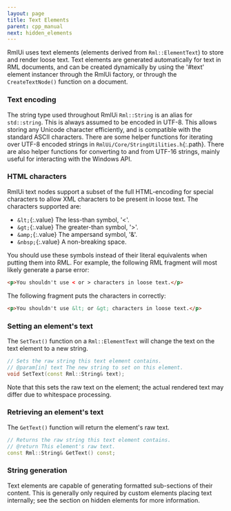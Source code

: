```yaml
---
layout: page
title: Text Elements
parent: cpp_manual
next: hidden_elements
---
```


RmlUi uses text elements (elements derived from `Rml::ElementText`) to store and render loose text. Text elements are generated automatically for text in RML documents, and can be created dynamically by using the '#text' element instancer through the RmlUi factory, or through the `CreateTextNode()` function on a document.

### Text encoding

The string type used throughout RmlUi `Rml::String` is an alias for `std::string`. This is always assumed to be encoded in UTF-8. This allows storing any Unicode character efficiently, and is compatible with the standard ASCII characters. There are some helper functions for iterating over UTF-8 encoded strings in `RmlUi/Core/StringUtilities.h`{:.path}. There are also helper functions for converting to and from UTF-16 strings, mainly useful for interacting with the Windows API.

### HTML characters

RmlUi text nodes support a subset of the full HTML-encoding for special characters to allow XML characters to be present in loose text. The characters supported are:

* `&lt;`{:.value} The less-than symbol, '<'.
* `&gt;`{:.value} The greater-than symbol, '>'.
* `&amp;`{:.value} The ampersand symbol, '&'.
* `&nbsp;`{:.value} A non-breaking space. 

You should use these symbols instead of their literal equivalents when putting them into RML. For example, the following RML fragment will most likely generate a parse error:

```html
<p>You shouldn't use < or > characters in loose text.</p>
```

The following fragment puts the characters in correctly:

```html
<p>You shouldn't use &lt; or &gt; characters in loose text.</p>
```

### Setting an element's text

The `SetText()` function on a `Rml::ElementText` will change the text on the text element to a new string.

```cpp
// Sets the raw string this text element contains.
// @param[in] text The new string to set on this element.
void SetText(const Rml::String& text);
```

Note that this sets the raw text on the element; the actual rendered text may differ due to whitespace processing.

### Retrieving an element's text

The `GetText()` function will return the element's raw text.

```cpp
// Returns the raw string this text element contains.
// @return This element's raw text.
const Rml::String& GetText() const;
```

### String generation

Text elements are capable of generating formatted sub-sections of their content. This is generally only required by custom elements placing text internally; see the section on hidden elements for more information. 
